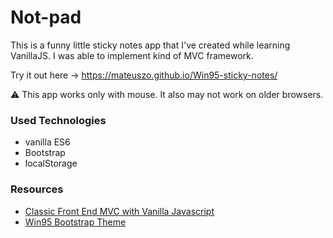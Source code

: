 # Not-pad
This is a funny little sticky notes app that I've created while learning VanillaJS. I was able to implement kind of MVC framework.

Try it out here -> https://mateuszo.github.io/Win95-sticky-notes/

:warning: This app works only with mouse. It also may not work on older browsers.

### Used Technologies
* vanilla ES6
* Bootstrap
* localStorage


### Resources
* [Classic Front End MVC with Vanilla Javascript](https://medium.com/@patrickackerman/classic-front-end-mvc-with-vanilla-javascript-7eee550bc702)
* [Win95 Bootstrap Theme](https://github.com/lnaif/bootstrap-theme-Win95)